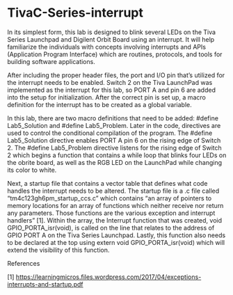 # TivaC-Series-interrupt
In its simplest form, this lab is designed to blink several LEDs on the Tiva Series Launchpad and Digilent Orbit Board using an interrupt. It will help familiarize the individuals with concepts involving interrupts and APIs (Application Program Interface) which are routines, protocols, and tools for building software applications.

After including the proper header files, the port and I/O pin that’s utilized for the interrupt needs to be enabled. Switch 2 on the Tiva LaunchPad was implemented as the interrupt for this lab, so PORT A and pin 6 are added into the setup for initialization. After the correct pin is set up, a macro definition for the interrupt has to be created as a global variable. 

In this lab, there are two macro definitions that need to be added: #define Lab5_Solution and #define Lab5_Problem. Later in the code, directives are used to control the conditional compilation of the program. The #define Lab5_Solution directive enables PORT A pin 6 on the rising edge of Switch 2. The #define Lab5_Problem directive listens for the rising edge of Switch 2 which begins a function that contains a while loop that blinks four LEDs on the obrite board, as well as the RGB LED on the LaunchPad while changing its color to white. 

Next, a startup file that contains a vector table that defines what code handles the interrupt needs to be altered. The startup file is a .c file called “tm4c123gh6pm_startup_ccs.c” which contains “an array of pointers to memory locations for an array of functions which neither receive nor return any parameters. Those functions are the various exception and interrupt handlers” [1]. Within the array, the Interrupt function that was created, void GPIO_PORTA_isr(void), is called on the line that relates to the address of GPIO PORT A on the Tiva Series Launchpad. Lastly, this function also needs to be declared at the top using extern void GPIO_PORTA_isr(void) which will extend the visibility of this function. 


References

[1] https://learningmicros.files.wordpress.com/2017/04/exceptions-interrupts-and-startup.pdf
